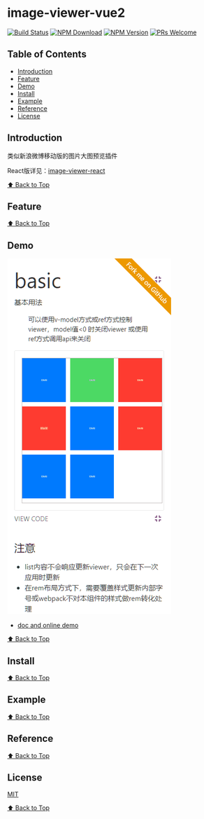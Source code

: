 # image-viewer-vue2

[![Build Status](https://travis-ci.org/qqw78901/image-viewer-vue2.svg?branch=master)](https://travis-ci.org/qqw78901/image-viewer-vue2)
[![NPM Download](https://img.shields.io/npm/dm/image-viewer-vue2.svg)](https://www.npmjs.com/package/image-viewer-vue2)
[![NPM Version](https://img.shields.io/npm/v/image-viewer-vue2.svg)](https://www.npmjs.com/package/image-viewer-vue2)
[![PRs Welcome](https://img.shields.io/badge/PRs-welcome-brightgreen.svg)](https://github.com/qqw78901/image-viewer-vue2/pulls)







## Table of Contents

- [Introduction](#introduction)
- [Feature](#feature)
- [Demo](#demo)
- [Install](#install)
- [Example](#example)
- [Reference](#reference)
- [License](#license)

## Introduction

类似新浪微博移动版的图片大图预览插件

React版详见：[image-viewer-react](https://www.npmjs.com/package/image-viewer-react)

[⬆ Back to Top](#table-of-contents)

## Feature

[⬆ Back to Top](#table-of-contents)

## Demo

![demo](https://github.com/qqw78901/image-viewer-vue2/raw/master/docs/demo.gif)

* [doc and online demo](https://www.gdutzuo.top/image-viewer-vue2/#/Demo)

[⬆ Back to Top](#table-of-contents)

## Install

[⬆ Back to Top](#table-of-contents)

## Example

[⬆ Back to Top](#table-of-contents)

## Reference

[⬆ Back to Top](#table-of-contents)

## License

[MIT](./LICENSE)

[⬆ Back to Top](#table-of-contents)
